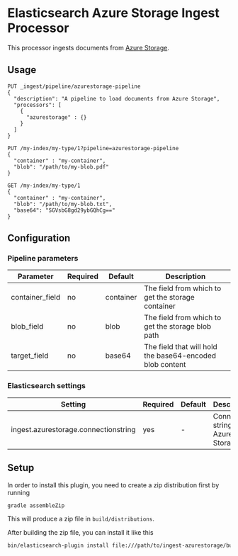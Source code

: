 # Elasticsearch Azure Storage Ingest Processor

This processor ingests documents from [Azure Storage](https://azure.microsoft.com/en-us/services/storage/).

## Usage

```
PUT _ingest/pipeline/azurestorage-pipeline
{
  "description": "A pipeline to load documents from Azure Storage",
  "processors": [
    {
      "azurestorage" : {}
    }
  ]
}

PUT /my-index/my-type/1?pipeline=azurestorage-pipeline
{
  "container" : "my-container",
  "blob": "/path/to/my-blob.pdf"
}

GET /my-index/my-type/1
{
  "container" : "my-container",
  "blob": "/path/to/my-blob.txt",
  "base64": "SGVsbG8gd29ybGQhCg=="
}
```

## Configuration

### Pipeline parameters

| Parameter | Required | Default | Description |
| --------- | -------- | ------- | ----------- |
| container_field | no | container | The field from which to get the storage container |
| blob_field | no | blob | The field from which to get the storage blob path |
| target_field | no | base64 | The field that will hold the base64-encoded blob content |

### Elasticsearch settings

| Setting | Required | Default | Description |
| ------- | -------- | ------- | ----------- |
| ingest.azurestorage.connectionstring | yes | - | Connection string for Azure Storage |

## Setup

In order to install this plugin, you need to create a zip distribution first by running

```bash
gradle assembleZip
```

This will produce a zip file in `build/distributions`.

After building the zip file, you can install it like this

```bash
bin/elasticsearch-plugin install file:///path/to/ingest-azurestorage/build/distribution/ingest-azurestorage-0.0.1-SNAPSHOT.zip
```
